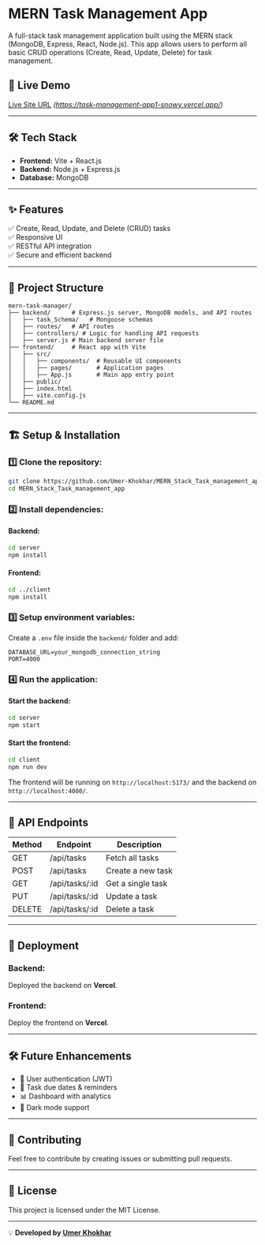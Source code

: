 # MERN Task Management App

A full-stack task management application built using the MERN stack (MongoDB, Express, React, Node.js). This app allows users to perform all basic CRUD operations (Create, Read, Update, Delete) for task management.

## 🚀 Live Demo

[Live Site URL](#) *(https://task-management-app1-snowy.vercel.app/)*

---

## 🛠 Tech Stack

- **Frontend:** Vite + React.js
- **Backend:** Node.js + Express.js
- **Database:** MongoDB

---

## ✨ Features
 
✅ Create, Read, Update, and Delete (CRUD) tasks  
✅ Responsive UI  
✅ RESTful API integration  
✅ Secure and efficient backend  

---

## 📂 Project Structure

```
mern-task-manager/
├── backend/      # Express.js server, MongoDB models, and API routes
│   ├── task_Schema/   # Mongoose schemas
│   ├── routes/   # API routes
│   ├── controllers/ # Logic for handling API requests
│   ├── server.js # Main backend server file
├── frontend/     # React app with Vite
│   ├── src/
│   │   ├── components/  # Reusable UI components
│   │   ├── pages/       # Application pages
│   │   ├── App.js       # Main app entry point
│   ├── public/
│   ├── index.html
│   ├── vite.config.js
└── README.md
```

---

## 🏗 Setup & Installation

### 1️⃣ Clone the repository:
```sh
git clone https://github.com/Umer-Khokhar/MERN_Stack_Task_management_app
cd MERN_Stack_Task_management_app
```

### 2️⃣ Install dependencies:
#### Backend:
```sh
cd server
npm install
```

#### Frontend:
```sh
cd ../client
npm install
```

### 3️⃣ Setup environment variables:
Create a `.env` file inside the `backend/` folder and add:
```env
DATABASE_URL=your_mongodb_connection_string
PORT=4000
```

### 4️⃣ Run the application:
#### Start the backend:
```sh
cd server
npm start
```

#### Start the frontend:
```sh
cd client
npm run dev
```

The frontend will be running on `http://localhost:5173/` and the backend on `http://localhost:4000/`.

---

## 📌 API Endpoints

| Method | Endpoint          | Description          |
|--------|------------------|----------------------|
| GET    | /api/tasks       | Fetch all tasks     |
| POST   | /api/tasks       | Create a new task   |
| GET    | /api/tasks/:id   | Get a single task   |
| PUT    | /api/tasks/:id   | Update a task       |
| DELETE | /api/tasks/:id   | Delete a task       |

---

## 🚀 Deployment

### Backend:
Deployed the backend on **Vercel**.

### Frontend:
Deploy the frontend on **Vercel**.

---

## 🛠 Future Enhancements
- 🔐 User authentication (JWT)
- 📅 Task due dates & reminders
- 📊 Dashboard with analytics
- 🌙 Dark mode support

---

## 🤝 Contributing
Feel free to contribute by creating issues or submitting pull requests.

---

## 📜 License
This project is licensed under the MIT License.

---

💡 **Developed by [Umer Khokhar](https://github.com/umer-khokhar)**

